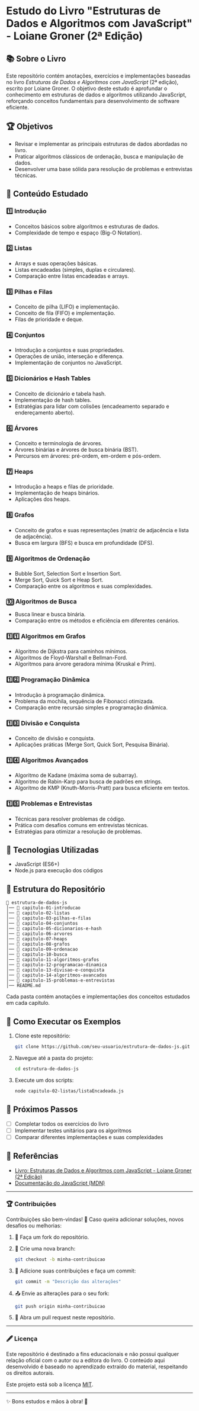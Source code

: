 # Estudo do Livro "Estruturas de Dados e Algoritmos com JavaScript" - Loiane Groner (2ª Edição)

## 📚 Sobre o Livro

Este repositório contém anotações, exercícios e implementações baseadas no livro *Estruturas de Dados e Algoritmos com JavaScript* (2ª edição), escrito por Loiane Groner. O objetivo deste estudo é aprofundar o conhecimento em estruturas de dados e algoritmos utilizando JavaScript, reforçando conceitos fundamentais para desenvolvimento de software eficiente.

## 🏆 Objetivos

- Revisar e implementar as principais estruturas de dados abordadas no livro.
- Praticar algoritmos clássicos de ordenação, busca e manipulação de dados.
- Desenvolver uma base sólida para resolução de problemas e entrevistas técnicas.

## 📖 Conteúdo Estudado

### 1️⃣ Introdução

- Conceitos básicos sobre algoritmos e estruturas de dados.
- Complexidade de tempo e espaço (Big-O Notation).

### 2️⃣ Listas

- Arrays e suas operações básicas.
- Listas encadeadas (simples, duplas e circulares).
- Comparação entre listas encadeadas e arrays.

### 3️⃣ Pilhas e Filas

- Conceito de pilha (LIFO) e implementação.
- Conceito de fila (FIFO) e implementação.
- Filas de prioridade e deque.

### 4️⃣ Conjuntos

- Introdução a conjuntos e suas propriedades.
- Operações de união, interseção e diferença.
- Implementação de conjuntos no JavaScript.

### 5️⃣ Dicionários e Hash Tables

- Conceito de dicionário e tabela hash.
- Implementação de hash tables.
- Estratégias para lidar com colisões (encadeamento separado e endereçamento aberto).

### 6️⃣ Árvores

- Conceito e terminologia de árvores.
- Árvores binárias e árvores de busca binária (BST).
- Percursos em árvores: pré-ordem, em-ordem e pós-ordem.

### 7️⃣ Heaps

- Introdução a heaps e filas de prioridade.
- Implementação de heaps binários.
- Aplicações dos heaps.

### 8️⃣ Grafos

- Conceito de grafos e suas representações (matriz de adjacência e lista de adjacência).
- Busca em largura (BFS) e busca em profundidade (DFS).

### 9️⃣ Algoritmos de Ordenação

- Bubble Sort, Selection Sort e Insertion Sort.
- Merge Sort, Quick Sort e Heap Sort.
- Comparação entre os algoritmos e suas complexidades.

### 🔟 Algoritmos de Busca

- Busca linear e busca binária.
- Comparação entre os métodos e eficiência em diferentes cenários.

### 1️⃣1️⃣ Algoritmos em Grafos

- Algoritmo de Dijkstra para caminhos mínimos.
- Algoritmos de Floyd-Warshall e Bellman-Ford.
- Algoritmos para árvore geradora mínima (Kruskal e Prim).

### 1️⃣2️⃣ Programação Dinâmica

- Introdução à programação dinâmica.
- Problema da mochila, sequência de Fibonacci otimizada.
- Comparação entre recursão simples e programação dinâmica.

### 1️⃣3️⃣ Divisão e Conquista

- Conceito de divisão e conquista.
- Aplicações práticas (Merge Sort, Quick Sort, Pesquisa Binária).

### 1️⃣4️⃣ Algoritmos Avançados

- Algoritmo de Kadane (máxima soma de subarray).
- Algoritmo de Rabin-Karp para busca de padrões em strings.
- Algoritmo de KMP (Knuth-Morris-Pratt) para busca eficiente em textos.

### 1️⃣5️⃣ Problemas e Entrevistas

- Técnicas para resolver problemas de código.
- Prática com desafios comuns em entrevistas técnicas.
- Estratégias para otimizar a resolução de problemas.

## 🔧 Tecnologias Utilizadas

- JavaScript (ES6+)
- Node.js para execução dos códigos

## 📂 Estrutura do Repositório

```plaintext
📂 estrutura-de-dados-js
│── 📂 capitulo-01-introducao
│── 📂 capitulo-02-listas
│── 📂 capitulo-03-pilhas-e-filas
│── 📂 capitulo-04-conjuntos
│── 📂 capitulo-05-dicionarios-e-hash
│── 📂 capitulo-06-arvores
│── 📂 capitulo-07-heaps
│── 📂 capitulo-08-grafos
│── 📂 capitulo-09-ordenacao
│── 📂 capitulo-10-busca
│── 📂 capitulo-11-algoritmos-grafos
│── 📂 capitulo-12-programacao-dinamica
│── 📂 capitulo-13-divisao-e-conquista
│── 📂 capitulo-14-algoritmos-avancados
│── 📂 capitulo-15-problemas-e-entrevistas
│── README.md
```

Cada pasta contém anotações e implementações dos conceitos estudados em cada capítulo.

## 🚀 Como Executar os Exemplos

1. Clone este repositório:

   ```bash
   git clone https://github.com/seu-usuario/estrutura-de-dados-js.git
   ```

2. Navegue até a pasta do projeto:

   ```bash
   cd estrutura-de-dados-js
   ```

3. Execute um dos scripts:

   ```bash
   node capitulo-02-listas/listaEncadeada.js
   ```

## 🎯 Próximos Passos

- [ ] Completar todos os exercícios do livro
- [ ] Implementar testes unitários para os algoritmos
- [ ] Comparar diferentes implementações e suas complexidades

## 📌 Referências

- [Livro: Estruturas de Dados e Algoritmos com JavaScript - Loiane Groner (2ª Edição)](https://loiane.training/)
- [Documentação do JavaScript (MDN)](https://developer.mozilla.org/pt-BR/docs/Web/JavaScript)

---

### 🏆 **Contribuições**

Contribuições são bem-vindas! 🎉 Caso queira adicionar soluções, novos desafios ou melhorias:

1. 🍴 Faça um fork do repositório.

2. 🌿 Crie uma nova branch:

   ```bash
   git checkout -b minha-contribuicao
   ```

3. 📝 Adicione suas contribuições e faça um commit:

   ```bash
   git commit -m "Descrição das alterações"
   ```

4. 📤 Envie as alterações para o seu fork:

   ```bash
   git push origin minha-contribuicao
   ```

5. 🔀 Abra um pull request neste repositório.

------

### 🖋️ **Licença**

Este repositório é destinado a fins educacionais e não possui qualquer relação oficial com o autor ou a editora do livro. O conteúdo aqui desenvolvido é baseado no aprendizado extraído do material, respeitando os direitos autorais.

Este projeto está sob a licença [MIT](LICENSE).

------

✨ Bons estudos e mãos à obra! 🚀
